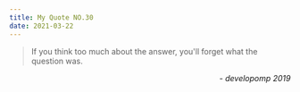 ```yaml
---
title: My Quote NO.30
date: 2021-03-22
---
```


> If you think too much about the answer, you'll forget what the question was.

<div style="text-align: right"> <i>- developomp 2019</i> </div>
